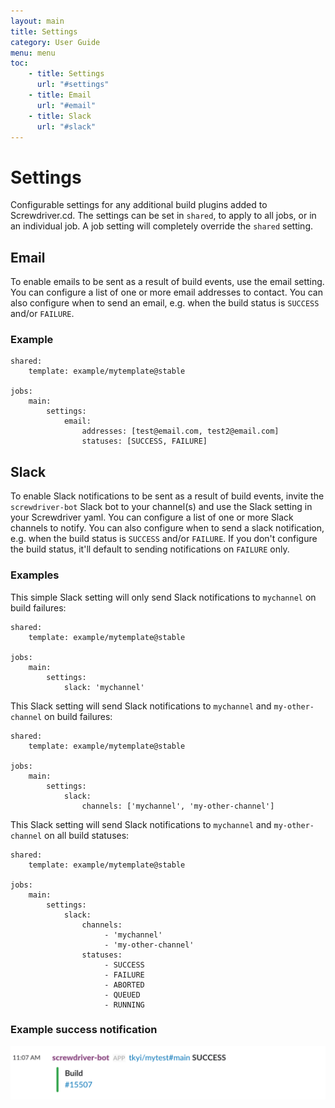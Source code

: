 ```yaml
---
layout: main
title: Settings
category: User Guide
menu: menu
toc:
    - title: Settings
      url: "#settings"
    - title: Email
      url: "#email"
    - title: Slack
      url: "#slack"
---
```

# Settings
Configurable settings for any additional build plugins added to Screwdriver.cd.
The settings can be set in `shared`, to apply to all jobs, or in an individual job. A job setting will completely override the `shared` setting.

## Email
To enable emails to be sent as a result of build events, use the email setting.
You can configure a list of one or more email addresses to contact. You can also configure when to send an email, e.g. when the build status is `SUCCESS` and/or `FAILURE`.

### Example
```
shared:
    template: example/mytemplate@stable

jobs:
    main:
        settings:
            email:
                addresses: [test@email.com, test2@email.com]
                statuses: [SUCCESS, FAILURE]
```

## Slack
To enable Slack notifications to be sent as a result of build events, invite the `screwdriver-bot` Slack bot to your channel(s) and use the Slack setting in your Screwdriver yaml.
You can configure a list of one or more Slack channels to notify. You can also configure when to send a slack notification, e.g. when the build status is `SUCCESS` and/or `FAILURE`. If you don't configure the build status, it'll default to sending notifications on `FAILURE` only.

### Examples

This simple Slack setting will only send Slack notifications to `mychannel` on build failures:

```
shared:
    template: example/mytemplate@stable

jobs:
    main:
        settings:
            slack: 'mychannel'
```

This Slack setting will send Slack notifications to `mychannel` and `my-other-channel` on build failures:

```
shared:
    template: example/mytemplate@stable

jobs:
    main:
        settings:
            slack:
                channels: ['mychannel', 'my-other-channel']
```

This Slack setting will send Slack notifications to `mychannel` and `my-other-channel` on all build statuses:

```
shared:
    template: example/mytemplate@stable

jobs:
    main:
        settings:
            slack:
                channels:
                     - 'mychannel'
                     - 'my-other-channel'
                statuses:
                     - SUCCESS
                     - FAILURE
                     - ABORTED
                     - QUEUED
                     - RUNNING
```
### Example success notification

![Slack notification](../assets/slack-notification.png)
